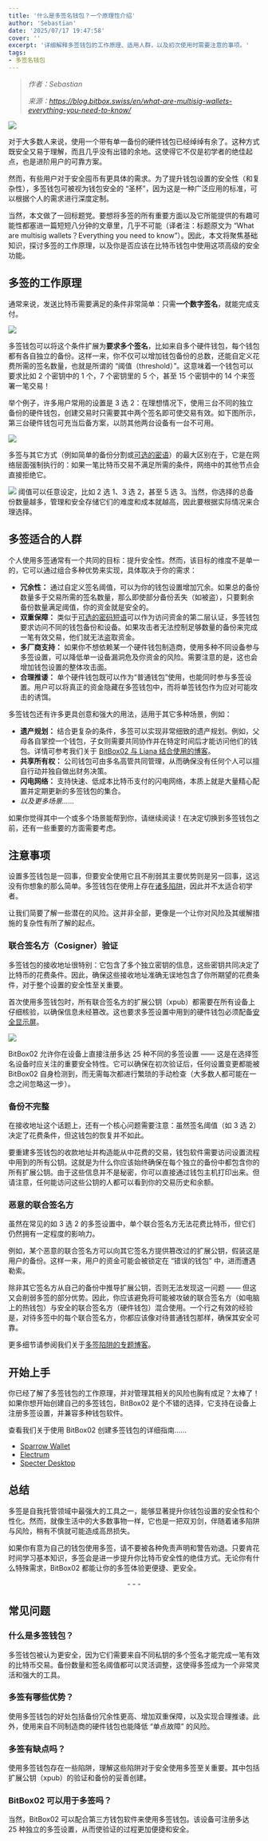 ```yaml
---
title: '什么是多签名钱包？一个原理性介绍'
author: 'Sebastian'
date: '2025/07/17 19:47:58'
cover: ''
excerpt: '详细解释多签钱包的工作原理、适用人群，以及初次使用时需要注意的事项。'
tags:
- 多签名钱包
---
```



> *作者：Sebastian*
> 
> *来源：<https://blog.bitbox.swiss/en/what-are-multisig-wallets-everything-you-need-to-know/>*



![](../images/what-are-multisig-wallets-everything-you-need-to-know/ultisig_header.png)

对于大多数人来说，使用一个带有单一备份的硬件钱包已经绰绰有余了。这种方式既安全又易于理解，而且几乎没有出错的余地。这使得它不仅是初学者的绝佳起点，也是进阶用户的可靠方案。

然而，有些用户对于安全囤币有更具体的需求。为了提升钱包设置的安全性（和复杂性），多签钱包可被视为钱包安全的 “圣杯”，因为这是一种广泛应用的标准，可以根据个人的需求进行深度定制。

当然，本文做了一回标题党。要想将多签的所有重要方面以及它所能提供的有趣可能性都塞进一篇短短八分钟的文章里，几乎不可能（译者注：标题原文为 “What are multisig wallets？Everything you need to know”）。因此，本文将聚焦基础知识，探讨多签的工作原理，以及你是否应该在比特币钱包中使用这项高级的安全功能。

## 多签的工作原理
通常来说，发送比特币需要满足的条件非常简单：只需**一个数字签名**，就能完成支付。

![](../images/what-are-multisig-wallets-everything-you-need-to-know/singlesig.png)

多签钱包可以将这个条件扩展为**要求多个签名**，比如来自多个硬件钱包，每个钱包都有各自独立的备份。这样一来，你不仅可以增加钱包备份的总数，还能自定义花费所需的签名数量，也就是所谓的 “阈值（threshold）”。这意味着一个钱包可以要求比如 2 个密钥中的 1 个，7 个密钥里的 5 个，甚至 15 个密钥中的 14 个来签署一笔交易！

举个例子，许多用户常用的设置是 3 选 2：在理想情况下，使用三台不同的独立备份的硬件钱包，创建交易时只需要其中两个签名即可使交易有效。如下图所示，第三台硬件钱包可充当后备方案，以防其他两台设备有一台不可用。

![](../images/what-are-multisig-wallets-everything-you-need-to-know/multisig.png)

多签与其它方式（例如简单的备份分割或[可选的密语](https://blog.bitbox.swiss/en/optional-passphrases-benefits-and-risks/)）的最大区别在于，它是在网络层面强制执行的：如果一笔比特币交易不满足所需的条件，网络中的其他节点会直接拒绝它。

![](../images/what-are-multisig-wallets-everything-you-need-to-know/multisig-fail.png)
阈值可以任意设定，比如 2 选 1、3 选 2，甚至 5 选 3。当然，你选择的总备份数量越多，管理和安全存储它们的难度和成本就越高，因此要根据实际情况来合理选择。

## 多签适合的人群
个人使用多签通常有一个共同的目标：提升安全性。然而，该目标的维度不是单一的，它可以通过组合多种优势来实现，具体取决于你的需求：

- **冗余性：** 通过自定义签名阈值，可以为你的钱包设置增加冗余。如果总的备份数量多于交易所需的签名数量，那么即使部分备份丢失（如被盗），只要剩余备份数量满足阈值，你的资金就是安全的。
- **双重保障：** 类似于[可选的密码短语](https://blog.bitbox.swiss/en/optional-passphrases-benefits-and-risks/)可以作为访问资金的第二层认证，多签钱包要求访问不同的钱包备份和设备。如果攻击者无法控制足够数量的备份来完成一笔有效交易，他们就无法盗取资金。
- **多厂商支持：** 如果你不想依赖某一个硬件钱包制造商，使用多种不同设备参与多签设置，可以降低单一设备漏洞危及你资金的风险。需要注意的是，这也会增加钱包设置的整体攻击面。
- **合理推诿：** 单个硬件钱包既可以作为“普通钱包”使用，也能同时参与多签设置。用户可以将真正的资金隐藏在多签钱包中，而将单签钱包作为应对可能攻击的诱饵。

多签钱包还有许多更具创意和强大的用法，适用于其它多种场景，例如：

- **遗产规划：** 结合更复杂的条件，多签可以实现非常细致的遗产规划。例如，父母各自掌控一个钱包，子女则需要共同协作并在特定时间后才能访问他们的钱包。详情可参考我们关于 [BitBox02 与 Liana 结合使用的博客](https://blog.bitbox.swiss/en/exploring-bitcoin-miniscript-with-liana-and-the-bitbox02/)。
- **共享所有权：** 公司钱包可由多名高管共同管理，从而确保没有任何个人可以擅自行动并独自做出财务决策。
- **闪电网络：** 支持快速、低成本比特币支付的闪电网络，本质上就是大量精心配置并定期更新的多签钱包的集合。
- _以及更多场景……_ 

如果你觉得其中一个或多个场景能帮到你，请继续阅读！在决定切换到多签钱包之前，还有一些重要的方面需要考虑。
## 注意事项
设置多签钱包是一回事，但要安全使用它且不削弱其主要优势则是另一回事，这远没有你想象的那么简单。多签钱包在使用上存在[诸多陷阱](https://blog.bitbox.swiss/en/the-pitfalls-of-multisig-when-using-hardware-wallets/)，因此并不太适合初学者。

让我们简要了解一些潜在的风险。这并非全部，更像是一个让你对风险及其缓解措施的复杂性有所了解的起点。
### 联合签名方（Cosigner）验证
多签钱包的接收地址很特别：它包含了多个独立密钥的信息，这些密钥共同决定了比特币的花费条件。因此，确保这些接收地址准确无误地包含了你所期望的花费条件，对于整个设置的安全性至关重要。

首次使用多签钱包时，所有联合签名方的扩展公钥（xpub）都需要在所有设备上仔细核验，以确保信息未经篡改。这也要求多签设置中用到的硬件钱包必须配备[安全显示屏](https://blog.bitbox.swiss/en/heres-why-a-hardware-wallet-absolutely-needs-a-display/)。

![](../images/what-are-multisig-wallets-everything-you-need-to-know/osigner_verify.png)

BitBox02 允许你在设备上直接注册多达 25 种不同的多签设置 —— 这是在选择签名设备时应关注的重要安全特性。它可以确保在初次验证后，任何设置变更都能被 BitBox02 自身检测到，而无需每次都进行繁琐的手动检查（大多数人都可能在一念之间忽略这一步）。
### 备份不完整
在接收地址这个话题上，还有一个核心问题需要注意：虽然签名阈值（如 3 选 2）决定了花费条件，但这钱包的恢复并不如此。

要重建多签钱包的收款地址并构造能从中花费的交易，钱包软件需要访问设置流程中用到的所有公钥。这就是为什么你应该始终确保在每个独立的备份中都包含你的所有扩展公钥。由于这些信息并不是秘密，你可以直接通过钱包主机打印出来。但请注意，任何能访问这些公钥的人都可以看到你的交易历史和余额。
### 恶意的联合签名方
虽然在常见的如 3 选 2 的多签设置中，单个联合签名方无法花费比特币，但它们仍然拥有一定程度的影响力。

例如，某个恶意的联合签名方可以向其它签名方提供篡改过的扩展公钥，假装这是用户的备份。这样一来，用户的资金可能会被锁定在 “错误的钱包” 中，进而遭遇勒索。

除非其它签名方从自己的备份中推导扩展公钥，否则无法发现这一问题 —— 但这又会削弱多签的部分优势。因此，你应该避免将可能被攻破的联合签名方（如电脑上的热钱包）与安全的联合签名方（硬件钱包）混合使用。一个行之有效的经验是，对待多签中的每个联合签名方，你都应该像对待普通钱包那样，确保其安全可靠。

更多细节请参阅我们关于[多签陷阱的专题博客](https://blog.bitbox.swiss/en/the-pitfalls-of-multisig-when-using-hardware-wallets/)。
## 开始上手

你已经了解了多签钱包的工作原理，并对管理其相关的风险也胸有成足？太棒了！如果你想开始创建自己的多签钱包，BitBox02 是个不错的选择，它支持在设备上注册多签设置，并兼容多种钱包软件。

查看我们关于使用 BitBox02 创建多签钱包的详细指南……
- [Sparrow Wallet](https://blog.bitbox.swiss/en/how-to-create-a-multi-signature-wallet-with-sparrow-and-your-bitbox02/)
- [Electrum](https://blog.bitbox.swiss/en/bitbox02-electrum-bitcoin-multisig/)
- [Specter Desktop](https://blog.bitbox.swiss/en/specter-multisig-guide/)  
## 总结
多签是自我托管领域中最强大的工具之一，能够显著提升你钱包设置的安全性和个性化。然而，就像生活中的大多数事物一样，它也是一把双刃剑，伴随着诸多陷阱与风险，稍有不慎就可能造成高昂损失。

如果你有意为自己的钱包使用多签，请不要被各种免责声明和警告劝退。只要肯花时间学习基本知识，多签会是进一步提升你比特币安全性的绝佳方式。无论你有什么特殊需求，BitBox02 都能让你的多签体验更便捷、更安全。

<p style="text-align:center">- - -</p>

## 常见问题
### 什么是多签钱包？
多签钱包被认为更安全，因为它们需要来自不同私钥的多个签名才能完成一笔有效的比特币交易。备份数量和签名阈值都可以灵活调整，这使得多签成为一个非常灵活和强大的工具。
### 多签有哪些优势？
使用多签钱包的好处包括备份冗余性更高、增加双重保障，以及实现合理推诿。此外，使用来自不同制造商的硬件钱包也能降低 “单点故障” 的风险。
### 多签有缺点吗？
使用多签钱包存在一些陷阱，理解这些陷阱对于安全使用多签至关重要。其中包括扩展公钥（xpub）的验证和备份的妥善创建。
### BitBox02 可以用于多签吗？
当然，BitBox02 可以配合第三方钱包软件来使用多签钱包。该设备可注册多达 25 种独立的多签设置，从而使验证的过程更加便捷和安全。

